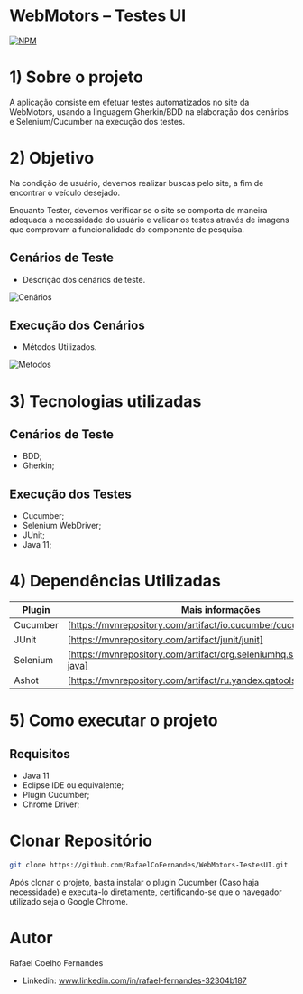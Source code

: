 # WebMotors – Testes UI 
[![NPM](https://img.shields.io/npm/l/react)](https://github.com/RafaelCoFernandes/WebMotors-TestesUI/blob/master/LICENSE) 
# 1) Sobre o projeto
A aplicação consiste em efetuar testes automatizados no site da WebMotors, usando a linguagem Gherkin/BDD na elaboração dos cenários e Selenium/Cucumber na execução dos testes.
# 2) Objetivo
Na condição de usuário, devemos realizar buscas pelo site, a fim de encontrar o veículo desejado.

Enquanto Tester, devemos verificar se o site se comporta de maneira adequada a necessidade do usuário e validar os testes através de imagens que comprovam a funcionalidade do componente de pesquisa.
## Cenários de Teste
- Descrição dos cenários de teste.

![Cenários](https://user-images.githubusercontent.com/81786010/133172736-5ef574f9-16fc-43c2-85b1-3d6742ccc9de.png) 

## Execução dos Cenários
- Métodos Utilizados.

![Metodos](https://user-images.githubusercontent.com/81786010/133172741-be7d82bd-0532-4c3c-b8ac-a96acaf36b2c.png)

# 3) Tecnologias utilizadas
## Cenários de Teste
- BDD;
- Gherkin;
## Execução dos Testes
- Cucumber;
- Selenium WebDriver;
- JUnit;
- Java 11;
# 4) Dependências Utilizadas
| Plugin | Mais informações |
| ------ | ------ |
| Cucumber | [https://mvnrepository.com/artifact/io.cucumber/cucumber-java]|
| JUnit | [https://mvnrepository.com/artifact/junit/junit] |
| Selenium | [https://mvnrepository.com/artifact/org.seleniumhq.selenium/selenium-java]|
| Ashot | [https://mvnrepository.com/artifact/ru.yandex.qatools.ashot/ashot] |
# 5) Como executar o projeto
## Requisitos
- Java 11
- Eclipse IDE ou equivalente;
- Plugin Cucumber;
- Chrome Driver;

# Clonar Repositório
```bash
git clone https://github.com/RafaelCoFernandes/WebMotors-TestesUI.git
```
Após clonar o projeto, basta instalar o plugin Cucumber (Caso haja necessidade) e executa-lo diretamente, certificando-se que o navegador utilizado seja o Google Chrome.
# Autor

Rafael Coelho Fernandes

- Linkedin: 
www.linkedin.com/in/rafael-fernandes-32304b187
